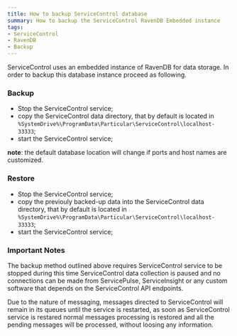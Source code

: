 ```yaml
---
title: How to backup ServiceControl database
summary: How to backup the ServiceControl RavenDB Embedded instance
tags:
- ServiceControl
- RavenDB
- Backup
---
```

ServiceControl uses an embedded instance of RavenDB for data storage. In order to backup this database instance proceed as following.

### Backup

* Stop the ServiceControl service;
* copy the ServiceControl data directory, that by default is located in `%SystemDrive%\ProgramData\Particular\ServiceControl\localhost-33333`;
* start the ServiceControl service;

**note**: the default database location will change if ports and host names are customized.

### Restore

* Stop the ServiceControl service;
* copy the previouly backed-up data into the ServiceControl data directory, that by default is located in `%SystemDrive%\ProgramData\Particular\ServiceControl\localhost-33333`;
* start the ServiceControl service;

### Important Notes

The backup method outlined above requires ServiceControl service to be stopped during this time ServiceControl data collection is paused and no connections can be made from ServicePulse, ServiceInsight or any custom software that depends on the ServiceControl API endpoints.

Due to the nature of messaging, messages directed to ServiceControl will remain in its queues until the service is restarted, as soon as ServiceControl service is restared normal messages processing is restored and all the pending messages will be processed, without loosing any information.